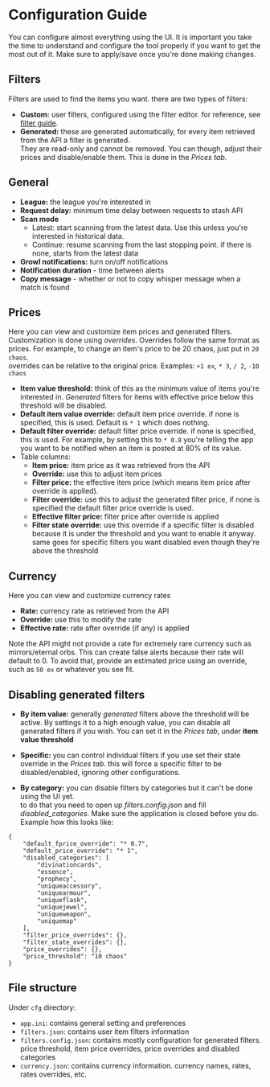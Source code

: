 # Configuration Guide
You can configure almost everything using the UI. It is important you take the time to understand and configure the tool properly if you want to get the most out of it. Make sure to apply/save once you're done making changes.

## Filters
Filters are used to find the items you want. there are two types of filters:
- **Custom:** user filters, configured using the filter editor. for reference, see [filter guide](filter.md).
- **Generated:** these are generated automatically, for every item retrieved from the API a filter is generated.  
 They are read-only and cannot be removed. You can though, adjust their prices and disable/enable them. This is done in the *Prices tab*.

## General
- **League:** the league you're interested in
- **Request delay:** minimum time delay between requests to stash API
- **Scan mode**
  - Latest: start scanning from the latest data. Use this unless you're interested in historical data.
  - Continue: resume scanning from the last stopping point. if there is none, starts from the latest data
- **Growl notifications:** turn on/off notifications
- **Notification duration** - time between alerts
- **Copy message** - whether or not to copy whisper message when a match is found

## Prices
Here you can view and customize item prices and generated filters. 
Customization is done using *overrides*. Overrides follow the same format as prices. For example, to change an item's price to be 20 chaos, just put in `20 chaos`.  
overrides can be relative to the original price. Examples: `+1 ex`, `* 3`, `/ 2`, `-10 chaos`

  - **Item value threshold:** think of this as the minimum value of items you're interested in. *Generated* filters for items with effective price below this threshold will be disabled.
  - **Default item value override:** default item price override. if none is specified, this is used. Default is `* 1` which does nothing.
  - **Default filter override:** default filter price override. if none is specified, this is used. For example, by setting this to `* 0.8` you're telling the app you want to be notified when an item is posted at 80% of its value.
  - Table columns: 
    - **Item price:** item price as it was retrieved from the API
    - **Override:** use this to adjust item prices
    - **Filter price:** the effective item price (which means item price after override is applied).
    - **Filter override:** use this to adjust the generated filter price, if none is specified the default filter price override is used.
    - **Effective filter price:** filter price after override is applied
    - **Filter state override:** use this override if a specific filter is disabled because it is under the threshold and you want to enable it anyway.  
    same goes for specific filters you want disabled even though they're above the threshold

## Currency
Here you can view and customize currency rates
  - **Rate:** currency rate as retrieved from the API
  - **Override:** use this to modify the rate
  - **Effective rate:** rate after override (if any) is applied

Note the API might not provide a rate for extremely rare currency such as mirrors/eternal orbs. This can create false alerts because their rate will default to 0.
To avoid that, provide an estimated price using an override, such as `50 ex` or whatever you see fit.

## Disabling generated filters
* **By item value:** generally *generated* filters above the threshold will be active.  By settings it to a high enough value, you can disable all generated filters if you wish. You can set it in the *Prices tab*, under **item value threshold**

* **Specific:** you can control individual filters if you use set their state override in the *Prices tab*. this will force a specific filter to be disabled/enabled, ignoring other configurations.

* **By category:** you can disable filters by categories but it can't be done using the UI yet.  
to do that you need to open up *filters.config.json* and fill *disabled_categories*. Make sure the application is closed before you do. Example how this looks like:
```
{
    "default_fprice_override": "* 0.7",
    "default_price_override": "* 1",
    "disabled_categories": [
        "divinationcards",
        "essence",
        "prophecy",
        "uniqueaccessory",
        "uniquearmour",
        "uniqueflask",
        "uniquejewel",
        "uniqueweapon",
        "uniquemap"
    ],
    "filter_price_overrides": {},
    "filter_state_overrides": {},
    "price_overrides": {},
    "price_threshold": "10 chaos"
}
```

## File structure
Under `cfg` directory:
- `app.ini`: contains general setting and preferences
- `filters.json`: contains user item filters information
- `filters.config.json`: contains mostly configuration for generated filters. price threshold, item price overrides, price overrides and disabled categories
- `currency.json`: contains currency information. currency names, rates, rates overrides, etc.
